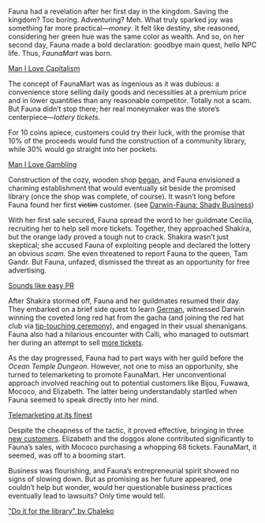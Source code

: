 Fauna had a revelation after her first day in the kingdom. Saving the kingdom? Too boring. Adventuring? Meh. What truly sparked joy was something far more practical—*money*. It felt like destiny, she reasoned, considering her green hue was the same color as wealth. And so, on her second day, Fauna made a bold declaration: goodbye main quest, hello NPC life. Thus, *FaunaMart* was born.

[Man I Love Capitalism](#embed:https://www.youtube.com/live/eUQWfgVwwpo?feature=shared\&t=176)

The concept of FaunaMart was as ingenious as it was dubious: a convenience store selling daily goods and necessities at a premium price and in lower quantities than any reasonable competitor. Totally not a scam. But Fauna didn’t stop there; her real moneymaker was the store’s centerpiece—*lottery tickets*.

For 10 coins apiece, customers could try their luck, with the promise that 10% of the proceeds would fund the construction of a community library, while 30% would go straight into her pockets.

[Man I Love Gambling](#embed:https://www.youtube.com/live/eUQWfgVwwpo?t=646)

Construction of the cozy, wooden shop [began](https://www.youtube.com/live/eUQWfgVwwpo?feature=shared\&t=3387), and Fauna envisioned a charming establishment that would eventually sit beside the promised library (once the shop was complete, of course). It wasn’t long before Fauna found her first ~~victim~~ customer. (see [Darwin-Fauna: Shady Business](#edge:moom-fauna))

With her first sale secured, Fauna spread the word to her guildmate Cecilia, recruiting her to help sell more tickets. Together, they approached Shakira, but the orange lady proved a tough nut to crack. Shakira wasn’t just skeptical; she accused Fauna of exploiting people and declared the lottery an obvious *scam*. She even threatened to report Fauna to the queen, Tam Gandr. But Fauna, unfazed, dismissed the threat as an opportunity for free advertising.

[Sounds like easy PR](#embed:https://www.youtube.com/live/eUQWfgVwwpo?feature=shared\&t=11970)

After Shakira stormed off, Fauna and her guildmates resumed their day. They embarked on a brief side quest to learn [German](https://www.youtube.com/live/eUQWfgVwwpo?feature=shared\&t=12106), witnessed Darwin winning the coveted long red hat from the gacha (and joining the red hat club via [tip-touching ceremony](https://www.youtube.com/live/eUQWfgVwwpo?feature=shared\&t=13042)), and engaged in their usual shenanigans. Fauna also had a hilarious encounter with Calli, who managed to outsmart her during an attempt to sell [more tickets](https://www.youtube.com/live/eUQWfgVwwpo?feature=shared\&t=13530).

As the day progressed, Fauna had to part ways with her guild before the *Ocean Temple Dungeon*. However, not one to miss an opportunity, she turned to telemarketing to promote FaunaMart. Her unconventional approach involved reaching out to potential customers like Bijou, Fuwawa, Mococo, and Elizabeth. The latter being understandably startled when Fauna seemed to speak directly into her mind.

[Telemarketing at its finest](#embed:https://www.youtube.com/live/eUQWfgVwwpo?t=14874)

Despite the cheapness of the tactic, it proved effective, bringing in three [new customers](https://www.youtube.com/live/eUQWfgVwwpo?feature=shared\&t=15005). Elizabeth and the doggos alone contributed significantly to Fauna’s sales, with Mococo purchasing a whopping 68 tickets. FaunaMart, it seemed, was off to a booming start.

Business was flourishing, and Fauna’s entrepreneurial spirit showed no signs of slowing down. But as promising as her future appeared, one couldn’t help but wonder, would her questionable business practices eventually lead to lawsuits? Only time would tell.

["Do it for the library" by Chaleko](https://x.com/Chalek0/status/1830748696935313524)
